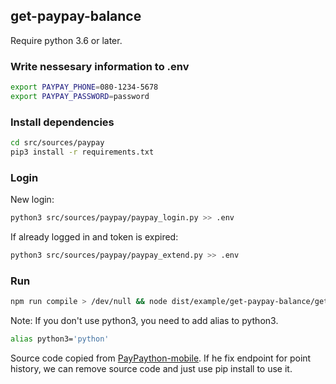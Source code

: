 ## get-paypay-balance

Require python 3.6 or later.

### Write nessesary information to .env
```bash
export PAYPAY_PHONE=080-1234-5678
export PAYPAY_PASSWORD=password
```

### Install dependencies
```bash
cd src/sources/paypay
pip3 install -r requirements.txt
```

### Login
New login:
```bash
python3 src/sources/paypay/paypay_login.py >> .env
```

If already logged in and token is expired:
```bash
python3 src/sources/paypay/paypay_extend.py >> .env
```

### Run
```bash
npm run compile > /dev/null && node dist/example/get-paypay-balance/get-paypay-balance.js
```

Note: If you don't use python3, you need to add alias to python3.
```bash
alias python3='python'
```

Source code copied from [PayPaython-mobile](https://github.com/paypay/PayPaython-mobile).
If he fix endpoint for point history, we can remove source code and just use pip install to use it.
